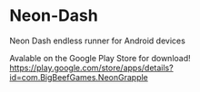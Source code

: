 # Neon-Dash
Neon Dash endless runner for Android devices

Avalable on the Google Play Store for download!
https://play.google.com/store/apps/details?id=com.BigBeefGames.NeonGrapple
